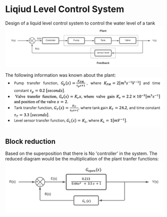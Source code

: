# Liqiud Level Control System
Design of a liquid level control system to control the water level of a tank
![Block diagram](https://github.com/aniekanBane/Liqiud-level-control-system/blob/main/Block%20diag.png)

The following information was known about the plant:
![tranfer functions](https://github.com/aniekanBane/Liqiud-level-control-system/blob/main/tfcn.png)

## Block reduction
Based on the superposition that there is No 'controller' in the system. The reduced diagram would be the multiplication of the plant tranfer functions:
![closed function](https://github.com/aniekanBane/Liqiud-level-control-system/blob/main/images/reduced.png)


